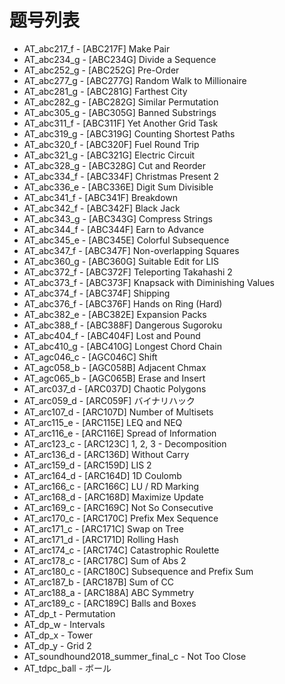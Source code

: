 # 题号列表

- AT_abc217_f - [ABC217F] Make Pair
- AT_abc234_g - [ABC234G] Divide a Sequence
- AT_abc252_g - [ABC252G] Pre-Order
- AT_abc277_g - [ABC277G] Random Walk to Millionaire
- AT_abc281_g - [ABC281G] Farthest City
- AT_abc282_g - [ABC282G] Similar Permutation
- AT_abc305_g - [ABC305G] Banned Substrings
- AT_abc311_f - [ABC311F] Yet Another Grid Task
- AT_abc319_g - [ABC319G] Counting Shortest Paths
- AT_abc320_f - [ABC320F] Fuel Round Trip
- AT_abc321_g - [ABC321G] Electric Circuit
- AT_abc328_g - [ABC328G] Cut and Reorder
- AT_abc334_f - [ABC334F] Christmas Present 2
- AT_abc336_e - [ABC336E] Digit Sum Divisible
- AT_abc341_f - [ABC341F] Breakdown
- AT_abc342_f - [ABC342F] Black Jack
- AT_abc343_g - [ABC343G] Compress Strings
- AT_abc344_f - [ABC344F] Earn to Advance
- AT_abc345_e - [ABC345E] Colorful Subsequence
- AT_abc347_f - [ABC347F] Non-overlapping Squares
- AT_abc360_g - [ABC360G] Suitable Edit for LIS
- AT_abc372_f - [ABC372F] Teleporting Takahashi 2
- AT_abc373_f - [ABC373F] Knapsack with Diminishing Values
- AT_abc374_f - [ABC374F] Shipping
- AT_abc376_f - [ABC376F] Hands on Ring (Hard)
- AT_abc382_e - [ABC382E] Expansion Packs
- AT_abc388_f - [ABC388F] Dangerous Sugoroku
- AT_abc404_f - [ABC404F] Lost and Pound
- AT_abc410_g - [ABC410G] Longest Chord Chain
- AT_agc046_c - [AGC046C] Shift
- AT_agc058_b - [AGC058B] Adjacent Chmax
- AT_agc065_b - [AGC065B] Erase and Insert
- AT_arc037_d - [ARC037D] Chaotic Polygons
- AT_arc059_d - [ARC059F] バイナリハック
- AT_arc107_d - [ARC107D] Number of Multisets
- AT_arc115_e - [ARC115E] LEQ and NEQ
- AT_arc116_e - [ARC116E] Spread of Information
- AT_arc123_c - [ARC123C] 1, 2, 3 - Decomposition
- AT_arc136_d - [ARC136D] Without Carry
- AT_arc159_d - [ARC159D] LIS 2
- AT_arc164_d - [ARC164D] 1D Coulomb
- AT_arc166_c - [ARC166C] LU / RD Marking
- AT_arc168_d - [ARC168D] Maximize Update
- AT_arc169_c - [ARC169C] Not So Consecutive
- AT_arc170_c - [ARC170C] Prefix Mex Sequence
- AT_arc171_c - [ARC171C] Swap on Tree
- AT_arc171_d - [ARC171D] Rolling Hash
- AT_arc174_c - [ARC174C] Catastrophic Roulette
- AT_arc178_c - [ARC178C] Sum of Abs 2
- AT_arc180_c - [ARC180C] Subsequence and Prefix Sum
- AT_arc187_b - [ARC187B] Sum of CC
- AT_arc188_a - [ARC188A] ABC Symmetry
- AT_arc189_c - [ARC189C] Balls and Boxes
- AT_dp_t - Permutation
- AT_dp_w - Intervals
- AT_dp_x - Tower
- AT_dp_y - Grid 2
- AT_soundhound2018_summer_final_c - Not Too Close
- AT_tdpc_ball - ボール
